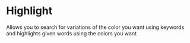 # Highlight
Allows you to search for variations of the color you want using keywords and highlights given words using the colors you want
